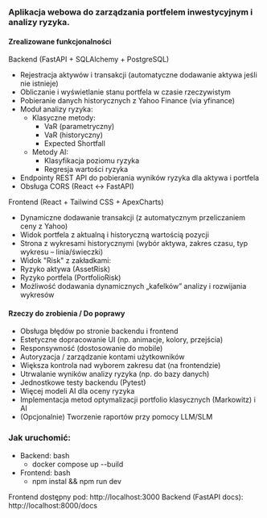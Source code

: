 ### Aplikacja webowa do zarządzania portfelem inwestycyjnym i analizy ryzyka.

#### Zrealizowane funkcjonalności
Backend (FastAPI + SQLAlchemy + PostgreSQL)
 - Rejestracja aktywów i transakcji (automatyczne dodawanie aktywa jeśli nie istnieje)
 - Obliczanie i wyświetlanie stanu portfela w czasie rzeczywistym
 - Pobieranie danych historycznych z Yahoo Finance (via yfinance)
 - Moduł analizy ryzyka:
   - Klasyczne metody:
     - VaR (parametryczny)
     - VaR (historyczny)
     - Expected Shortfall
   - Metody AI:
     - Klasyfikacja poziomu ryzyka
     - Regresja wartości ryzyka
 - Endpointy REST API do pobierania wyników ryzyka dla aktywa i portfela
 - Obsługa CORS (React <-> FastAPI)

Frontend (React + Tailwind CSS + ApexCharts)
 - Dynamiczne dodawanie transakcji (z automatycznym przeliczaniem ceny z Yahoo)
 - Widok portfela z aktualną i historyczną wartością pozycji
 - Strona z wykresami historycznymi (wybór aktywa, zakres czasu, typ wykresu – linia/świeczki)
 - Widok "Risk" z zakładkami:
 - Ryzyko aktywa (AssetRisk)
 - Ryzyko portfela (PortfolioRisk)
 - Możliwość dodawania dynamicznych „kafelków” analizy i rozwijania wykresów

#### Rzeczy do zrobienia / Do poprawy
 - Obsługa błędów po stronie backendu i frontend
 - Estetyczne dopracowanie UI (np. animacje, kolory, przejścia)
 - Responsywność (dostosowanie do mobile)
 - Autoryzacja / zarządzanie kontami użytkowników
 - Większa kontrola nad wyborem zakresu dat (na frontendzie)
 - Utrwalanie wyników analizy ryzyka (np. do bazy danych)
 - Jednostkowe testy backendu (Pytest)
 - Więcej modeli AI dla oceny ryzyka
 - Implementacja metod optymalizacji portfolio klasycznych (Markowitz) i AI
 - (Opcjonalnie) Tworzenie raportów przy pomocy LLM/SLM

### Jak uruchomić:
 - Backend:
   bash
   - docker compose up --build
 - Frontend:
   bash
   - npm instal && npm run dev

Frontend dostępny pod: http://localhost:3000
Backend (FastAPI docs): http://localhost:8000/docs
